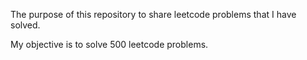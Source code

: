 The purpose of this repository to share leetcode problems that I have solved.

My objective is to solve 500 leetcode problems.
